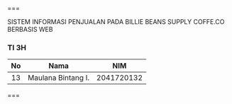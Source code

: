 
===

SISTEM INFORMASI  PENJUALAN PADA BILLIE BEANS SUPPLY COFFE.CO BERBASIS WEB

### TI 3H

| No |         Nama        |     NIM    |
|:--:|:-------------------:|:----------:|
| 13 | Maulana Bintang I.  | 2041720132 |

===
